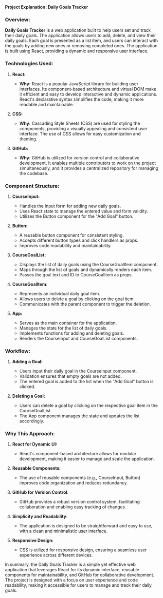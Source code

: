 **Project Explanation: Daily Goals Tracker**

### Overview:

**Daily Goals Tracker** is a web application built to help users set and track their daily goals. The application allows users to add, delete, and view their daily goals. Each goal is presented as a list item, and users can interact with the goals by adding new ones or removing completed ones. The application is built using React, providing a dynamic and responsive user interface.

### Technologies Used:

1. **React:**
   - **Why:** React is a popular JavaScript library for building user interfaces. Its component-based architecture and virtual DOM make it efficient and easy to develop interactive and dynamic applications. React's declarative syntax simplifies the code, making it more readable and maintainable.

2. **CSS:**
   - **Why:** Cascading Style Sheets (CSS) are used for styling the components, providing a visually appealing and consistent user interface. The use of CSS allows for easy customization and theming.

3. **GitHub:**
   - **Why:** GitHub is utilized for version control and collaborative development. It enables multiple contributors to work on the project simultaneously, and it provides a centralized repository for managing the codebase.

### Component Structure:

1. **CourseInput:**
   - Handles the input form for adding new daily goals.
   - Uses React state to manage the entered value and form validity.
   - Utilizes the Button component for the "Add Goal" button.

2. **Button:**
   - A reusable button component for consistent styling.
   - Accepts different button types and click handlers as props.
   - Improves code readability and maintainability.

3. **CourseGoalList:**
   - Displays the list of daily goals using the CourseGoalItem component.
   - Maps through the list of goals and dynamically renders each item.
   - Passes the goal text and ID to CourseGoalItem as props.

4. **CourseGoalItem:**
   - Represents an individual daily goal item.
   - Allows users to delete a goal by clicking on the goal item.
   - Communicates with the parent component to trigger the deletion.

5. **App:**
   - Serves as the main container for the application.
   - Manages the state for the list of daily goals.
   - Implements functions for adding and deleting goals.
   - Renders the CourseInput and CourseGoalList components.

### Workflow:

1. **Adding a Goal:**
   - Users input their daily goal in the CourseInput component.
   - Validation ensures that empty goals are not added.
   - The entered goal is added to the list when the "Add Goal" button is clicked.

2. **Deleting a Goal:**
   - Users can delete a goal by clicking on the respective goal item in the CourseGoalList.
   - The App component manages the state and updates the list accordingly.

### Why This Approach:

1. **React for Dynamic UI:**
   - React's component-based architecture allows for modular development, making it easier to manage and scale the application.

2. **Reusable Components:**
   - The use of reusable components (e.g., CourseInput, Button) improves code organization and reduces redundancy.

3. **GitHub for Version Control:**
   - GitHub provides a robust version control system, facilitating collaboration and enabling easy tracking of changes.

4. **Simplicity and Readability:**
   - The application is designed to be straightforward and easy to use, with a clean and minimalistic user interface.

5. **Responsive Design:**
   - CSS is utilized for responsive design, ensuring a seamless user experience across different devices.

In summary, the Daily Goals Tracker is a simple yet effective web application that leverages React for its dynamic interface, reusable components for maintainability, and GitHub for collaborative development. The project is designed with a focus on user experience and code readability, making it accessible for users to manage and track their daily goals.
